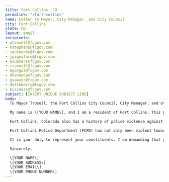 ```yaml
---
title: Fort Collins, CO
permalink: "/fort-collins"
name: Letter to Mayor, City Manager, and City Council
city: Fort Collins
state: CO
layout: email
recipients:
- wtroxell@fcgov.com
- kstephens@fcgov.com
- sgutowsky@fcgov.com
- jpignataro@fcgov.com
- ksummers@fcgov.com
- rcunniff@fcgov.com
- egorgol@fcgov.com
- dkennedy@fcgov.com
- gsawyer@fcgov.com
- datteberry@fcgov.com
- business@fcgov.com
subject: [INSERT UNIQUE SUBJECT LINE]
body: |-
  To Mayor Troxell, the Fort Collins City Council, City Manager, and other city officials:

  My name is \[YOUR NAME\], and I am a resident of Fort Collins. This past week, our nation has been gripped by protests calling for a rapid and meaningful reconsideration of the role of policing in communities as well as an end to racism and anti-Blackness in America. Although Fort Collins is not at the forefront of these protests, it is not exempt from the racism and violence of the police system.

  Fort Collins, Colorado also has a history of police violence against community members in addition to gentrification that has pushed communities farther away from central Fort Collins to floodplains and railroad tracks. Natasha Patnode was beaten by Fort Collins Police Officer Todd Hopkins in 2018. This ended up in an excessive-use-of-force settlement. In 2017, Michaella Surat, a former CSU student, was subjected to excessive force by officer Randall Klamser, as well as having her constitutional rights violated by unreasonable search and seizure.

  Fort Collins Police Department (FCPD) has not only been violent towards our community, they have been a waste of our resources. Last year, the FCPD cost the City of Fort Collins $87.7 million, while only a mere $12.8 million was spent on affordable housing and social health. While we’ve been spending extraordinary amounts on policing, we have not seen improvements to safety, homelessness, mental health, or affordability in our city. Instead, we see the wasteful and harmful actions of our police.

  It is your duty to represent your constituents. I am demanding that you not reform, but defund the FCPD. Please advocate for revision of the Fort Collins city budget for the upcoming fiscal year to reflect the decades of research showing that education and social programs better promote the safety of a city than policing.

  Sincerely,

  \[YOUR NAME\]
  \[YOUR ADDRESS\]
  \[YOUR EMAIL\]
  \[YOUR PHONE NUMBER\]
---
```



